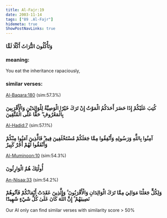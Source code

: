 ```yaml
---
title: Al-Fajr:19
date: 2003-11-14
tags: ["89 .Al-Fajr"]
hidemeta: true 
ShowPostNavLinks: true 
---
```

### وَتَأْكُلُونَ التُّرَاثَ أَكْلًا لَمًّا
### meaning: 
You eat the inheritance rapaciously,
### similar verses: 

[Al-Baqara:180](/2/180) (sim:57.3%)

### كُتِبَ عَلَيْكُمْ إِذَا حَضَرَ أَحَدَكُمُ الْمَوْتُ إِنْ تَرَكَ خَيْرًا الْوَصِيَّةُ لِلْوَالِدَيْنِ وَالْأَقْرَبِينَ بِالْمَعْرُوفِ ۖ حَقًّا عَلَى الْمُتَّقِينَ

[Al-Hadid:7](/57/7) (sim:57.1%)

### آمِنُوا بِاللَّهِ وَرَسُولِهِ وَأَنْفِقُوا مِمَّا جَعَلَكُمْ مُسْتَخْلَفِينَ فِيهِ ۖ فَالَّذِينَ آمَنُوا مِنْكُمْ وَأَنْفَقُوا لَهُمْ أَجْرٌ كَبِيرٌ

[Al-Muminoon:10](/23/10) (sim:54.3%)

### أُولَٰئِكَ هُمُ الْوَارِثُونَ

[An-Nisaa:33](/4/33) (sim:54.2%)

### وَلِكُلٍّ جَعَلْنَا مَوَالِيَ مِمَّا تَرَكَ الْوَالِدَانِ وَالْأَقْرَبُونَ ۚ وَالَّذِينَ عَقَدَتْ أَيْمَانُكُمْ فَآتُوهُمْ نَصِيبَهُمْ ۚ إِنَّ اللَّهَ كَانَ عَلَىٰ كُلِّ شَيْءٍ شَهِيدًا

Our AI only can find similar verses with similarity score > 50% 
